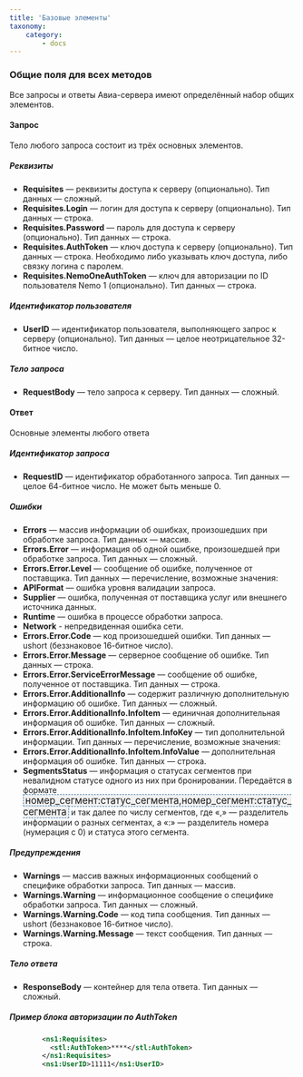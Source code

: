 ```yaml
---
title: 'Базовые элементы'
taxonomy:
    category:
        - docs
---
```


### Общие поля для всех методов

Все запросы и ответы Авиа-сервера имеют определённый набор общих элементов.

#### Запрос

Тело любого запроса состоит из трёх основных элементов.

##### Реквизиты

* **Requisites** — реквизиты доступа к серверу (опционально). Тип данных — сложный.
* **Requisites.Login** — логин для доступа к серверу (опционально). Тип данных — строка.
* **Requisites.Password** — пароль для доступа к серверу (опционально). Тип данных — строка.
* **Requisites.AuthToken** — ключ доступа к серверу (опционально). Тип данных — строка. Необходимо либо указывать ключ доступа, либо связку логина с паролем.
* **Requisites.NemoOneAuthToken** — ключ для авторизации по ID пользователя Nemo 1 (опционально). Тип данных — строка.


##### Идентификатор пользователя

* **UserID** — идентификатор пользователя, выполняющего запрос к серверу (опционально). Тип данных — целое неотрицательное 32-битное число.

##### Тело запроса

* **RequestBody** — тело запроса к серверу. Тип данных — сложный.

#### Ответ

Основные элементы любого ответа

##### Идентификатор запроса

* **RequestID** — идентификатор обработанного запроса. Тип данных — целое 64-битное число. Не может быть меньше 0.

##### Ошибки

* **Errors** — массив информации об ошибках, произошедших при обработке запроса. Тип данных — массив.
* **Errors.Error** — информация об одной ошибке, произошедшей при обработке запроса. Тип данных — сложный.
* **Errors.Error.Level** — сообщение об ошибке, полученное от поставщика. Тип данных — перечисление, возможные значения:
* **APIFormat** — ошибка уровня валидации запроса.
* **Supplier** — ошибка, полученная от поставщика услуг или внешнего источника данных.
* **Runtime** — ошибка в процессе обработки запроса.
* **Network** - непредвиденная ошибка сети.
* **Errors.Error.Code** — код произошедшей ошибки. Тип данных —  ushort (беззнаковое 16-битное число).
* **Errors.Error.Message** — серверное сообщение об ошибке. Тип данных — строка.
* **Errors.Error.ServiceErrorMessage** — сообщение об ошибке, полученное от поставщика. Тип данных — строка.
* **Errors.Error.AdditionalInfo** — содержит различную дополнительную информацию об ошибке. Тип данных — сложный.
* **Errors.Error.AdditionalInfo.InfoItem** — единичная дополнительная информация об ошибке. Тип данных — сложный.
* **Errors.Error.AdditionalInfo.InfoItem.InfoKey** — тип дополнительной информации. Тип данных — перечисление, возможные значения:
* **Errors.Error.AdditionalInfo.InfoItem.InfoValue** — дополнительная информация об ошибке. Тип данных — строка.
* **SegmentsStatus** — информация о статусах сегментов при невалидном статусе одного из них при бронировании. Передаётся в формате <syntaxhighlight lang="text" enclose="none" style="font-size: 1.2em; padding: 0 3px; background: #F0F0F0; border: 1px dashed #2F6FAB;">номер_сегмент:статус_сегмента,номер_сегмент:статус_сегмента</syntaxhighlight> и так далее по числу сегментов, где «,» — разделитель информации о разных сегментах, а «:» — разделитель номера (нумерация с 0) и статуса этого сегмента.

##### Предупреждения

* **Warnings** — массив важных информационных сообщений о специфике обработки запроса. Тип данных — массив.
* **Warnings.Warning** — информационное сообщение о специфике обработки запроса. Тип данных — сложный.
* **Warnings.Warning.Code** — код типа сообщения. Тип данных — ushort (беззнаковое 16-битное число).
* **Warnings.Warning.Message** — текст сообщения. Тип данных — строка.

##### Тело ответа

* **ResponseBody** — контейнер для тела ответа. Тип данных — сложный.

##### Пример блока авторизации по AuthToken
```xml
        <ns1:Requisites>
          <stl:AuthToken>****</stl:AuthToken>
        </ns1:Requisites>
        <ns1:UserID>11111</ns1:UserID>

